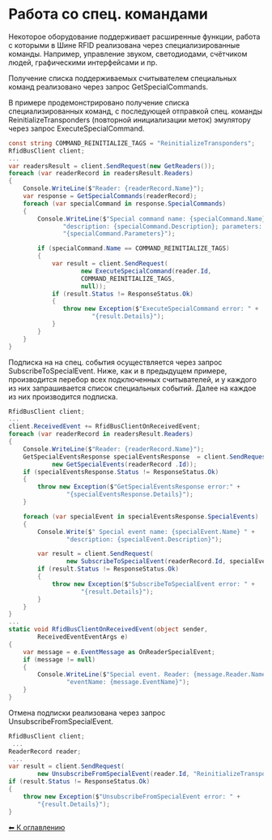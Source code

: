 Работа со спец. командами
=========================

Некоторое оборудование поддерживает расширенные функции, работа с которыми в Шине RFID реализована через специализированные команды. Например, управление звуком, светодиодами, счётчиком людей, графическими интерфейсами и пр.

Получение списка поддерживаемых считывателем специальных команд реализовано через запрос GetSpecialCommands.

В примере продемонстрировано получение списка специализированных команд, с последующей отправкой спец. команды ReinitializeTransponders (повторной инициализации меток) эмулятору через запрос ExecuteSpecialCommand.

```cs
const string COMMAND_REINITIALIZE_TAGS = "ReinitializeTransponders";
RfidBusClient client;
...
var readersResult = client.SendRequest(new GetReaders());
foreach (var readerRecord in readersResult.Readers)
{
    Console.WriteLine($"Reader: {readerRecord.Name}");
    var response = GetSpecialCommands(readerRecord);
    foreach (var specialCommand in response.SpecialCommands)
    {
        Console.WriteLine($"Special command name: {specialCommand.Name}; " +
               "description: {specialCommand.Description}; parameters: " +
               "{specialCommand.Parameters}");

        if (specialCommand.Name == COMMAND_REINITIALIZE_TAGS)
        {
            var result = client.SendRequest(
                    new ExecuteSpecialCommand(reader.Id,
                    COMMAND_REINITIALIZE_TAGS,
                    null));
            if (result.Status != ResponseStatus.Ok)
            {
               throw new Exception($"ExecuteSpecialCommand error: " +
                       "{result.Details}");
            }
        }
    }
}
```

Подписка на на спец. события осуществляется через запрос SubscribeToSpecialEvent. Ниже, как и в предыдущем примере, производится перебор всех подключенных считывателей, и у каждого из них запрашивается список специальных событий. Далее  на каждое из них производится подписка.

```cs
RfidBusClient client;
...
client.ReceivedEvent += RfidBusClientOnReceivedEvent;
foreach (var readerRecord in readersResult.Readers)
{
    Console.WriteLine($"Reader: {readerRecord.Name}");
    GetSpecialEventsResponse specialEventsResponse  = client.SendRequest(
            new GetSpecialEvents(readerRecord .Id));
    if (specialEventsResponse.Status != ResponseStatus.Ok)
    {
        throw new Exception($"GetSpecialEventsResponse error:" +
                "{specialEventsResponse.Details}");
    }

    foreach (var specialEvent in specialEventsResponse.SpecialEvents)
    {
        Console.Write($" Special event name: {specialEvent.Name} " +
                "description: {specialEvent.Description}");

        var result = client.SendRequest(
                new SubscribeToSpecialEvent(readerRecord.Id, specialEvent.Name));
        if (result.Status != ResponseStatus.Ok)
        {
            throw new Exception($"SubscribeToSpecialEvent error: " +
                    "{result.Details}");
        }
    }
}
...
static void RfidBusClientOnReceivedEvent(object sender,
        ReceivedEventEventArgs e)
{
    var message = e.EventMessage as OnReaderSpecialEvent;
    if (message != null)
    {
        Console.WriteLine($"Special event. Reader: {message.Reader.Name};" +
                "eventName: {message.EventName}");
    }
}
```

Отмена подписки реализована через запрос UnsubscribeFromSpecialEvent.

```cs
RfidBusClient client;
 ...
ReaderRecord reader;
 ...
var result = client.SendRequest(
        new UnsubscribeFromSpecialEvent(reader.Id, "ReinitializeTransponders"));
if (result.Status != ResponseStatus.Ok)
{
    throw new Exception($"UnsubscribeFromSpecialEvent error: " +
        "{result.Details}");
}
```

[⬅ К оглавлению](../README.md)
